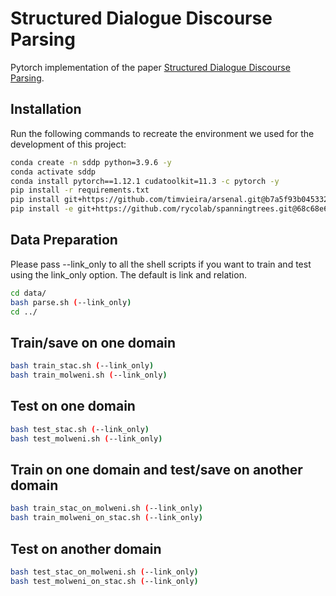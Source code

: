 # Structured Dialogue Discourse Parsing
Pytorch implementation of the paper [Structured Dialogue Discourse Parsing](https://aclanthology.org/2022.sigdial-1.32/).

## Installation
Run the following commands to recreate the environment we used for the development of this project:
```sh
conda create -n sddp python=3.9.6 -y
conda activate sddp
conda install pytorch==1.12.1 cudatoolkit=11.3 -c pytorch -y
pip install -r requirements.txt
pip install git+https://github.com/timvieira/arsenal.git@b7a5f93b04533236bbe297b4079256ea15812b88
pip install -e git+https://github.com/rycolab/spanningtrees.git@68c68e6f37d0951a524b901d9e84c5c1c498420e#egg=spanningtrees
```

## Data Preparation
Please pass --link_only to all the shell scripts if you want to train and test using the link_only option. The default is link and relation.
```sh
cd data/
bash parse.sh (--link_only)
cd ../
```

## Train/save on one domain
```sh
bash train_stac.sh (--link_only)
bash train_molweni.sh (--link_only)
```

## Test on one domain
```sh
bash test_stac.sh (--link_only)
bash test_molweni.sh (--link_only)
```

## Train on one domain and test/save on another domain
```sh
bash train_stac_on_molweni.sh (--link_only)
bash train_molweni_on_stac.sh (--link_only)
```

## Test on another domain
```sh
bash test_stac_on_molweni.sh (--link_only)
bash test_molweni_on_stac.sh (--link_only)
```
